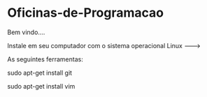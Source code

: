 # Oficinas-de-Programacao

Bem vindo....

Instale em seu computador com o sistema operacional Linux --->

As seguintes ferramentas:

sudo apt-get install git

sudo apt-get install vim



